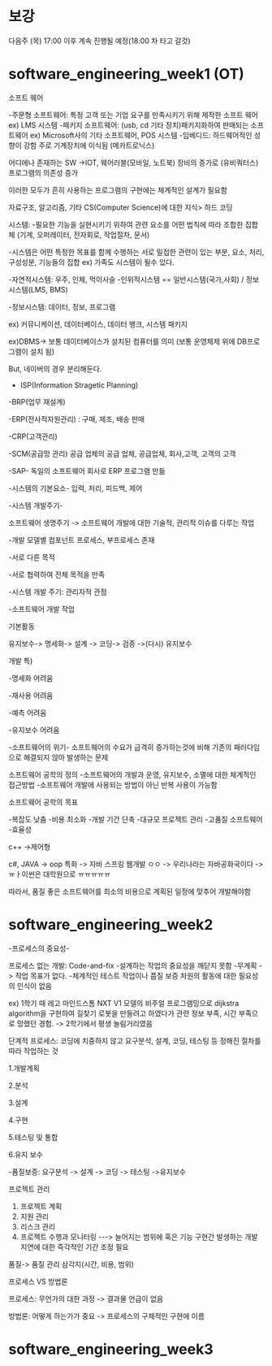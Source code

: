 # 보강

다음주 (목) 17:00 이후 계속 진행될 예정(18:00 차 타고 갈것)

# software_engineering_week1 (OT)

소프트 웨어

-주문형 소프트웨어: 특정 고객 또는 기업 요구를 만족시키기 위해 제작한 소프트 웨어 ex) LMS 시스템
-패키지 소프트웨어: (usb, cd 기타 장치)패키지화하여 판매되는 소프트웨어 ex) Microsoft사의 기타 소프트웨어, POS 시스템
-임베디드: 하드웨어적인 성향이 강함 주로 기계장치에 이식됨 (메카트로닉스) 

어디에나 존재하는 SW ->IOT, 웨어러블(모바일, 노트북) 장비의 증가로 (유비쿼터스) 프로그램의 의존성 증가   

이러한 모두가 흔히 사용하는 프로그램의 구현에는 체계적인 설계가 필요함 

자료구조, 알고리즘, 기타 CS(Computer Science)에 대한 지식> 하드 코딩 

시스템:
-필요한 기능을 실현시키기 위하여 관련 요소를 어떤 법칙에 따라 조합한 집합체 (기계, 오퍼레이터, 전자회로, 작업절차, 문서)

-시스템은 어떤 특정한 목표를 함께 수행하는 서로 밀접한 관련이 있는 부분, 요소, 처리, 구성성분, 기능들의 집합 ex) 가족도 시스템이 될수 있다. 

-자연적시스템: 우주, 인체, 먹이사슬 
-인위적시스템 == 일반시스템(국가,사회) / 정보시스템(LMS, BMS)

-정보시스템: 데이터, 정보, 프로그램 

ex) 커뮤니케이션, 데이터베이스, 데이터 뱅크, 시스템 패키지  

ex)DBMS-> 보통 데이터베이스가 설치된 컴퓨터를 의미 (보통 운영체제 위에 DB프로그램이 설치 됨) 

But, 네이버의 경우 분리해둔다. 

- ISP(Information Stragetic Planning)

-BRP(업무 재설계)

-ERP(전사적자원관리) : 구매, 제조, 배송 판매 

-CRP(고객관리) 

-SCM(공급망 관리) 공급 업체의 공급 업체, 공급업체, 회사,고객, 고객의 고객

-SAP- 
독일의 소프트웨어 회사로 ERP 프로그램 만듦

-시스템의 기본요소-
입력, 처리, 피드백, 제어

-시스템 개발주기-

소프트웨어 생명주기 -> 소프트웨어 개발에 대한 기술적, 관리적 이슈를 다루는 작업

-개발 모델별 컴포넌트 프로세스, 부프로세스 존재

-서로 다른 목적

-서로 협력하여 전체 목적을 만족 

-시스템 개발 주기: 관리자적 관점 

-소프트웨어 개발 작업

기본활동 

유지보수-> 명세화-> 설계 -> 코딩-> 검증 ->(다시) 유지보수 

개발 특)

-명세화 어려움

-재사용 어려움

-예측 어려움

-유지보수 어려움

-소프트웨어의 위기-
소프트웨어의 수요가 급격히 증가하는것에 비해 기존의 패러다임으로 해결되지 않아 발생하는 문제 

소프트웨어 공학의 정의 
-소프트웨어의 개발과 운영, 유지보수, 소멸에 대한 체계적인 접근방법 
-소프트웨어 개발에 사용되는 방법이 아닌 반복 사용이 가능함 

소프트웨어 공학의 목표 

-복잡도 낮춤
-비용 최소화 
-개발 기간 단축 
-대규모 프로젝트 관리 
-고품질 소프트웨어 
-효율성 

c++ ->제어형 

c#, JAVA -> oop 특화 -> 자바 스프링 웹개발 ㅇㅇ -> 우리나라는 자바공화국이다 ->ㅠㅏ이썬은 대학원으로 ㅠㅠㅠㅠㅠ

따라서, 품질 좋은 소프트웨어를 최소의 비용으로  계획된 일정에 맞추어 개발해야함 

# software_engineering_week2

-프로세스의 중요성-

프로세스 없는 개발: Code-and-fix 
-설계하는 작업의 중요성을 깨닫지 못함 
-무계획 -> 작업 목표가 없다.
-체계적인 테스트 작업이나 풉질 보증 차원의 활동에 대한 필요성의 인식이 없음 

ex) 1학기 때 레고 마인드스톰 NXT V1 모델의 비주얼 프로그램밍으로 dijkstra algorithm을 구현하여 길찾기 로봇을 만들려고 하였다가 관련 정보 부족, 시간 부족으로 망했던 경험. -> 2학기에서 평생 놀림거리였음  

단계적 프로세스: 코딩에 치중하지 않고 요구분석, 설계, 코딩, 테스팅 등 정해진 절차를 따라 작업하는 것 

1.개발계획 

2.분석

3.설계

4.구현

5.테스팅 및 통합

6.유지 보수 

-품질보증: 요구분석 -> 설계 -> 코딩 -> 테스팅 ->유지보수 

프로젝트 관리 

1. 프로젝트 계획 
2. 지원 관리
3. 리스크 관리
4. 프로젝트 수행과 모니터링 ---> 늘어지는 범위에 혹은 기능 구현간 발생하는 개발 지연에 대한 즉각적인 기간 조정 필요  

품질-> 품질 관리 삼각지(시간, 비용, 범위)

프로세스 VS 방법론 

프로세스: 무언가의 대한 과정 -> 결과물 언급이 없음 

방법론: 어떻게 하는가가 중요 -> 프로세스의 구체적인 구현에 이름

# software_engineering_week3



